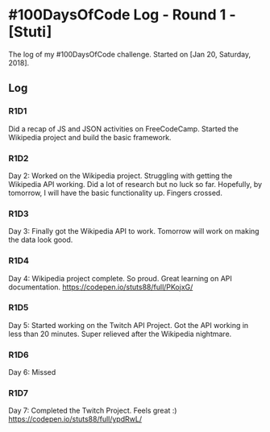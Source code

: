 # #100DaysOfCode Log - Round 1 - [Stuti]

The log of my #100DaysOfCode challenge. Started on [Jan 20, Saturday, 2018].

## Log

### R1D1 
Did a recap of JS and JSON activities on FreeCodeCamp. Started the Wikipedia project and build the basic framework.

### R1D2
Day 2: Worked on the Wikipedia project. Struggling with getting the Wikipedia API working. Did a lot of research but no luck so far. Hopefully, by tomorrow, I will have the basic functionality up. Fingers crossed.

### R1D3
Day 3: Finally got the Wikipedia API to work. Tomorrow will work on making the data look good.

### R1D4
Day 4: Wikipedia project complete. So proud. Great learning on API documentation.
https://codepen.io/stuts88/full/PKojxG/

### R1D5
Day 5: Started working on the Twitch API Project. Got the API working in less than 20 minutes. Super relieved after the Wikipedia nightmare.

### R1D6
Day 6: Missed

### R1D7
Day 7: Completed the Twitch Project. Feels great :)
https://codepen.io/stuts88/full/ypdRwL/
